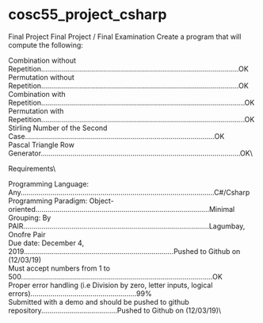 # cosc55_project_csharp

Final Project Final Project / Final Examination
Create a program that will compute the following:

Combination without Repetition...................................................................................................OK\
Permutation without Repetition...................................................................................................OK\
Combination with Repetition......................................................................................................OK\
Permutation with Repetition......................................................................................................OK\
Stirling Number of the Second Case...............................................................................................OK\
Pascal Triangle Row Generator....................................................................................................OK\

Requirements\

Programming Language: Any.................................................................................................C#/Csharp\
Programming Paradigm: Object-oriented.......................................................................................Minimal\
Grouping: By PAIR.............................................................................................Lagumbay, Onofre Pair\
Due date: December 4, 2019...........................................................................Pushed to Github on (12/03/19)\
Must accept numbers from 1 to 500................................................................................................OK\
Proper error handling (i.e Division by zero, letter inputs, logical errors).....................................................99%\
Submitted with a demo and should be pushed to github repository......................................Pushed to Github on (12/03/19)\
